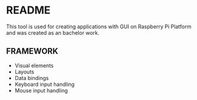 # README #

This tool is used for creating applications with GUI on Raspberry Pi Platform and was created as an bachelor work.

## FRAMEWORK ##
- Visual elements
- Layouts
- Data bindings
- Keyboard input handling
- Mouse input handling
